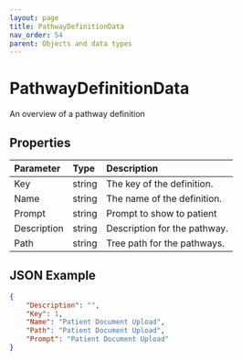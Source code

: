 ```yaml
---
layout: page
title: PathwayDefinitionData
nav_order: 54
parent: Objects and data types
---
```


# PathwayDefinitionData

An overview of a pathway definition

## Properties

| Parameter | Type   | Description                                                 |
|:----------|:-------|:------------------------------------------------------------|
| Key | string | The key of the definition. |
| Name | string | The name of the definition. |
| Prompt | string | Prompt to show to patient |
| Description | string | Description for the pathway. |
| Path | string | Tree path for the pathways. |

## JSON Example

```json
{
    "Description": "",
    "Key": 1,
    "Name": "Patient Document Upload",
    "Path": "Patient Document Upload",
    "Prompt": "Patient Document Upload"
}
```
